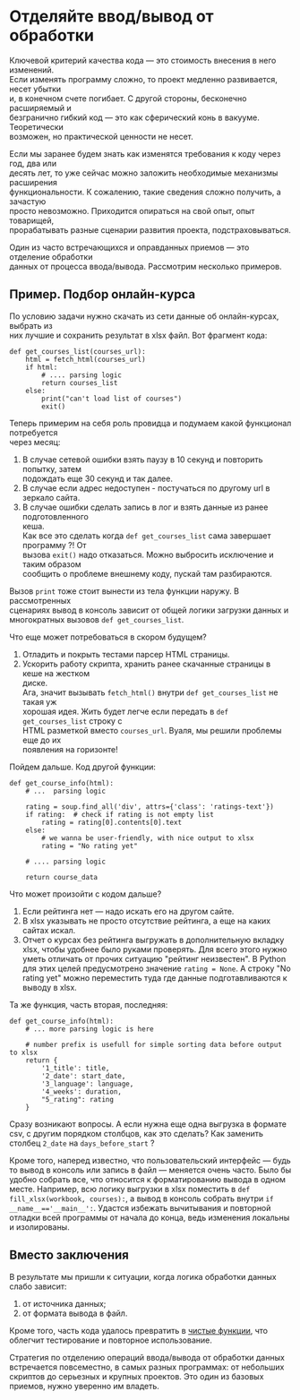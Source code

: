 # Отделяйте ввод/вывод от обработки


Ключевой критерий качества кода — это стоимость внесения в него изменений.   
Если изменять программу сложно, то проект медленно развивается, несет убытки  
и, в конечном счете погибает. С другой стороны, бесконечно расширяемый и  
безгранично гибкий код — это как сферический конь в вакууме. Теоретически  
возможен, но практической ценности не несет.

Если мы заранее будем знать как изменятся требования к коду через год, два или  
десять лет, то уже сейчас можно заложить необходимые механизмы расширения  
функциональности. К сожалению, такие сведения сложно получить, а зачастую  
просто невозможно. Приходится опираться на свой опыт, опыт товарищей,  
прорабатывать разные сценарии развития проекта, подстраховываться.  

Один из часто встречающихся и оправданных приемов — это отделение обработки   
данных от процесса ввода/вывода. Рассмотрим несколько примеров.  

## Пример. Подбор онлайн-курса


По условию задачи нужно скачать из сети данные об онлайн-курсах, выбрать из  
них лучшие и сохранить результат в xlsx файл. Вот фрагмент кода:  

```
def get_courses_list(courses_url):  
    html = fetch_html(courses_url)  
    if html:  
        # .... parsing logic  
        return courses_list  
    else:  
        print("can't load list of courses")  
        exit()
```

Теперь примерим на себя роль провидца и подумаем какой функционал потребуется  
через месяц:  

1. В случае сетевой ошибки взять паузу в 10 секунд и повторить попытку, затем  
подождать еще 30 секунд и так далее.  
2. В случае если адрес недоступен - постучаться по другому url в зеркало сайта.  
3. В случае ошибки сделать запись в лог и взять данные из ранее подготовленного  
кеша.  
Как все это сделать когда `def get_courses_list` сама завершает программу ?! От   
вызова `exit()` надо отказаться. Можно выбросить исключение и таким образом   
сообщить о проблеме внешнему коду, пускай там разбираются.  

Вызов `print` тоже стоит вынести из тела функции наружу. В рассмотренных  
сценариях вывод в консоль зависит от общей логики загрузки данных и  
многократных вызовов `def get_courses_list`.  

Что еще может потребоваться в скором будущем?  

1. Отладить и покрыть тестами парсер HTML страницы.  
2. Ускорить работу скрипта, хранить ранее скачанные страницы в кеше на жестком  
диске.  
Ага, значит вызывать `fetch_html()` внутри `def get_courses_list` не такая уж  
хорошая идея. Жить будет легче если передать в `def get_courses_list` строку с  
HTML разметкой вместо `courses_url`. Вуаля, мы решили проблемы еще до их  
появления на горизонте!  

Пойдем дальше. Код другой функции:  

```
def get_course_info(html):  
    # ...  parsing logic  

    rating = soup.find_all('div', attrs={'class': 'ratings-text'})
    if rating:  # check if rating is not empty list
        rating = rating[0].contents[0].text
    else:
        # we wanna be user-friendly, with nice output to xlsx
        rating = "No rating yet"

    # .... parsing logic

    return course_data
```

Что может произойти с кодом дальше?

1. Если рейтинга нет — надо искать его на другом сайте.
2. В xlsx указывать не просто отсутствие рейтинга, а еще на каких сайтах искал.
3. Отчет о курсах без рейтинга выгружать в дополнительную вкладку xlsx, чтобы 
удобнее было руками проверять.
Для всего этого нужно уметь отличать от прочих ситуацию "рейтинг неизвестен". 
В Python для этих целей предусмотрено значение `rating = None`. А строку "No 
rating yet" можно переместить туда где данные подготавливаются к выводу в xlsx.

Та же функция, часть вторая, последняя:

```
def get_course_info(html):
    # ... more parsing logic is here

    # number prefix is usefull for simple sorting data before output to xlsx
    return {
        '1_title': title,
        '2_date': start_date,
        '3_language': language,
        '4_weeks': duration,
        "5_rating": rating
    }
```

Сразу возникают вопросы. А если нужна еще одна выгрузка в формате csv, с 
другим порядком столбцов, как это сделать? Как заменить столбец `2_date` на 
`days_before_start` ?

Кроме того, наперед известно, что пользовательский интерфейс — будь то вывод в 
консоль или запись в файл — меняется очень часто. Было бы удобно собрать все, 
что относится к форматированию вывода в одном месте. Например, всю логику 
выгрузки в xlsx поместить в `def fill_xlsx(workbook, courses):`, а вывод в 
консоль собрать внутри `if __name__=='__main__':`. Удастся избежать вычитывания 
и повторной отладки всей программы от начала до конца, ведь изменения локальны 
и изолированы.

## Вместо заключения


В результате мы пришли к ситуации, когда логика обработки данных слабо зависит:

1. от источника данных;
2. от формата вывода в файл.

Кроме того, часть кода удалось превратить в [чистые функции](https://devman.org/encyclopedia/decomposition/decomposition_pure_functions/), что облегчит 
тестирование и повторное использование.

Стратегия по отделению операций ввода/вывода от обработки данных встречается 
повсеместно, в самых разных программах: от небольших скриптов до серьезных и 
крупных проектов. Это один из базовых приемов, нужно уверенно им владеть.
